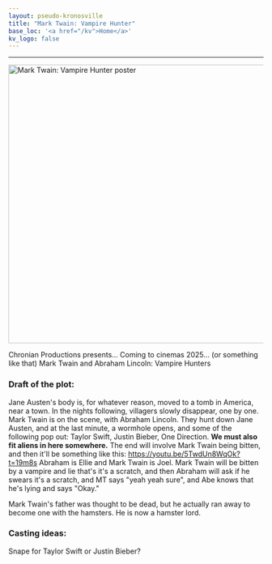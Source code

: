 ```yaml
---
layout: pseudo-kronosville
title: "Mark Twain: Vampire Hunter"
base_loc: '<a href="/kv">Home</a>'
kv_logo: false
---
```


<hr>
<img src="http://i.imgur.com/YiYGYpg.jpg" title="Mark Twain and Abraham Lincoln: Vampire Hunters" alt="Mark Twain: Vampire Hunter poster" width="550">

Chronian Productions presents...
Coming to cinemas 2025... (or something like that)
Mark Twain and Abraham Lincoln: Vampire Hunters

### **Draft of the plot**:
Jane Austen's body is, for whatever reason, moved to a tomb in America, near a town. In the nights following, villagers slowly disappear, one by one.
Mark Twain is on the scene, with Abraham Lincoln. They hunt down Jane Austen, and at the last minute, a wormhole opens, and some of the following pop out:
Taylor Swift, Justin Bieber, One Direction. **We must also fit aliens in here somewhere.**
The end will involve Mark Twain being bitten, and then it'll be something like this: https://youtu.be/5TwdUn8WqOk?t=19m8s
Abraham is Ellie and Mark Twain is Joel. Mark Twain will be bitten by a vampire and lie that's it's a scratch, and then Abraham will ask if he swears it's a scratch, and MT says "yeah yeah sure", and Abe knows that he's lying and says "Okay."

Mark Twain's father was thought to be dead, but he actually ran away to become one with the hamsters. He is now a hamster lord. 

### **Casting ideas**:
Snape for Taylor Swift or Justin Bieber?
